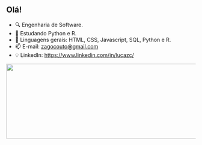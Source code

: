 ## Olá!

- 🔍 Engenharia de Software.
- 📖 Estudando Python e R.
- 🌱 Linguagens gerais: HTML, CSS, Javascript, SQL, Python e R.
- 📫 E-mail: zagocouto@gmail.com
- 💡 LinkedIn: https://www.linkedin.com/in/lucazc/

<div align="center">
  <a href="https://github.com/luzagoc">
  <img width="10000em" height="200em" src="https://github-readme-stats.vercel.app/api/top-langs/?username=luzagoc&layout=compact&langs_count=7&theme=dark"/>
</div>
